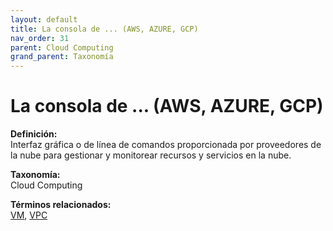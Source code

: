 ```yaml
---
layout: default
title: La consola de ... (AWS, AZURE, GCP)
nav_order: 31
parent: Cloud Computing
grand_parent: Taxonomía
---
```


# La consola de ... (AWS, AZURE, GCP)

**Definición:**  
Interfaz gráfica o de línea de comandos proporcionada por proveedores de la nube para gestionar y monitorear recursos y servicios en la nube.

**Taxonomía:**  
Cloud Computing

**Términos relacionados:**  
[VM](https://maleniski.github.io/diccionario-angl-tec-mx/docs/taxonomia/cloud--computing/vm.html), [VPC](https://maleniski.github.io/diccionario-angl-tec-mx/docs/taxonomia/cloud--computing/vpc.html)
